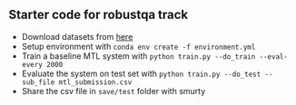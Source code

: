 ## Starter code for robustqa track
- Download datasets from [here](https://drive.google.com/file/d/1IcRXgflri-dwziR-BiQIu55PaKX9Q_ys/view?usp=sharing)
- Setup environment with `conda env create -f environment.yml`
- Train a baseline MTL system with `python train.py --do_train --eval-every 2000`
- Evaluate the system on test set with `python train.py --do_test --sub_file mtl_submission.csv`
- Share the csv file in `save/test` folder with smurty
